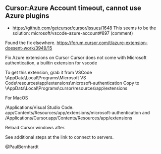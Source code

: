 
## Cursor:Azure Account timeout, cannot use Azure plugins
- https://github.com/getcursor/cursor/issues/1648
This seems to be the solution: microsoft/vscode-azure-account#897 (comment)

Found the fix elsewhere. https://forum.cursor.com/t/azure-extension-doesent-work/3949/15

Fix Azure extensions on Cursor Cursor does not come with Microsoft authentication, a builtin extension for vscode

To get this extension, grab it from VSCode \AppData\Local\Programs\Microsoft VS Code\resources\app\extensions\microsoft-authentication Copy to \AppData\Local\Programs\cursor\resources\app\extensions

For MacOS

/Applications/Visual Studio Code. app/Contents/Resources/app/extensions/microsoft-authentication and /Applications/Cursor.app/Contents/Resources/app/extensions

Reload Cursor windows after.

See additional steps at the link to connect to servers.

@PaulBernhardt


